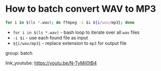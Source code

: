 # How to batch convert WAV to MP3

```bash
for i in $(ls *.wav); do ffmpeg -i $i ${i/wav/mp3}; done
```

- `for i in $(ls *.wav)` - bash loop to iterate over all `wav` files
- `-i $i` - use each found file as input
- `${i/wav/mp3}` - replace extension to `mp3` for output file

group: batch


link_youtube: https://youtu.be/N-TyMiI0tB4
